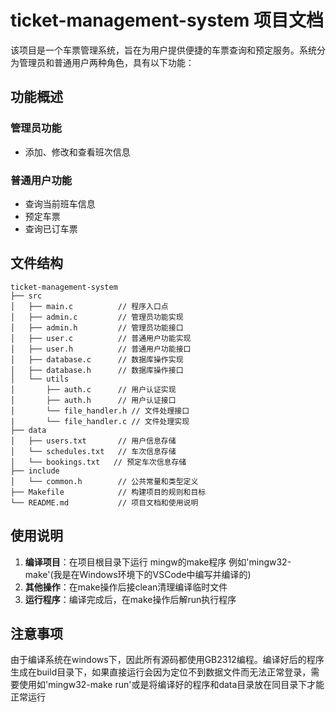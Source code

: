 # ticket-management-system 项目文档

该项目是一个车票管理系统，旨在为用户提供便捷的车票查询和预定服务。系统分为管理员和普通用户两种角色，具有以下功能：

## 功能概述

### 管理员功能
- 添加、修改和查看班次信息

### 普通用户功能
- 查询当前班车信息
- 预定车票
- 查询已订车票

## 文件结构

```
ticket-management-system
├── src
│   ├── main.c          // 程序入口点
│   ├── admin.c         // 管理员功能实现
│   ├── admin.h         // 管理员功能接口
│   ├── user.c          // 普通用户功能实现
│   ├── user.h          // 普通用户功能接口
│   ├── database.c      // 数据库操作实现
│   ├── database.h      // 数据库操作接口
│   └── utils
│       ├── auth.c      // 用户认证实现
│       ├── auth.h      // 用户认证接口
│       └── file_handler.h // 文件处理接口
|       └── file_handler.c // 文件处理实现
├── data
│   ├── users.txt       // 用户信息存储
│   └── schedules.txt   // 车次信息存储
│   └── bookings.txt   // 预定车次信息存储
├── include
│   └── common.h        // 公共常量和类型定义
├── Makefile            // 构建项目的规则和目标
└── README.md           // 项目文档和使用说明
```

## 使用说明

1. **编译项目**：在项目根目录下运行 mingw的make程序 例如'mingw32-make'(我是在Windows环境下的VSCode中编写并编译的)
2. **其他操作**：在make操作后接clean清理编译临时文件
3. **运行程序**：编译完成后，在make操作后解run执行程序

## 注意事项

由于编译系统在windows下，因此所有源码都使用GB2312编程。编译好后的程序生成在build目录下，如果直接运行会因为定位不到数据文件而无法正常登录，需要使用如'mingw32-make run'或是将编译好的程序和data目录放在同目录下才能正常运行
